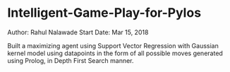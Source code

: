 # Intelligent-Game-Play-for-Pylos

Author: Rahul Nalawade
Start Date: Mar 15, 2018 

Built a maximizing agent using Support Vector Regression with Gaussian kernel model using datapoints in the form
of all possible moves generated using Prolog, in Depth First Search manner.
